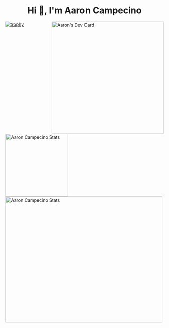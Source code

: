 <h1 align="center">Hi 👋, I'm Aaron Campecino</h1>
<a href="https://app.daily.dev/aaroncampecino"><img align="right" src="https://api.daily.dev/devcards/v2/oO47sdxnTSCiCRwcSkE7X.png?type=default&r=rm9" width="356" alt="Aaron's Dev Card"/></a>

[![trophy](https://github-profile-trophy.vercel.app/?username=pexa-acampecino&theme=onedark&column=4&theme=darkhub&margin-w=7&margin-h=5&no-bg=true)](https://github.com/ryo-ma/github-profile-trophy)


<a href="https://github-readme-stats.vercel.app"><img align="left" alt="Aaron Campecino Stats" src="https://github-readme-stats.vercel.app//api?username=pexa-acampecino&show_icons=true&theme=radical&count_private=false" height="200"/></a>
<img alt="Aaron Campecino Stats" src="https://github-readme-stats.vercel.app//api/top-langs/?username=pexa-acampecino&theme=radical&hide=css,shell,html,vim)](https://github.com/anuraghazra/github-readme-stats" height="400" width="500"/>
